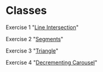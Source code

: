 # Classes
Exercise 1 "[Line Intersection](https://github.com/pp8a/Java_Basics_ENG/tree/main/Classes/line-intersection)"

Exercise 2 "[Segments](https://github.com/pp8a/Java_Basics_ENG/tree/main/Classes/segments)"

Exercise 3 "[Triangle](https://github.com/pp8a/Java_Basics_ENG/tree/main/Classes/triangle)"

Exercise 4 "[Decrementing Carousel](https://github.com/pp8a/Java_Basics_ENG/tree/main/Classes/decrementing-carousel)"
